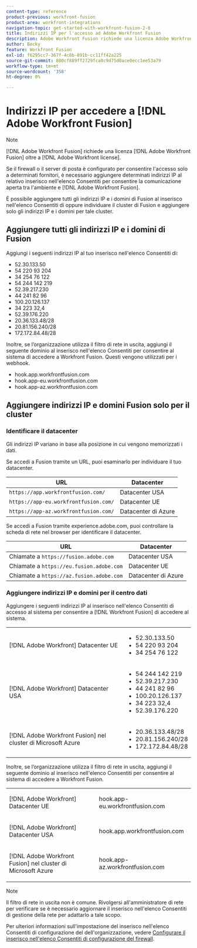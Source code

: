 ```yaml
---
content-type: reference
product-previous: workfront-fusion
product-area: workfront-integrations
navigation-topic: get-started-with-workfront-fusion-2-0
title: Indirizzi IP per l'accesso ad Adobe Workfront Fusion
description: Adobe Workfront Fusion richiede una licenza Adobe Workfront Fusion oltre a una licenza Adobe Workfront.
author: Becky
feature: Workfront Fusion
exl-id: f6295cc7-367f-4c8b-891b-cc11ff42a225
source-git-commit: 800cf889ff2729fca0c9d75d0ace0ecc1ee53a79
workflow-type: tm+mt
source-wordcount: '358'
ht-degree: 0%

---
```


# Indirizzi IP per accedere a [!DNL Adobe Workfront Fusion]

>[!NOTE]
>
>[!DNL Adobe Workfront Fusion] richiede una licenza [!DNL Adobe Workfront Fusion] oltre a [!DNL Adobe Workfront license].

Se il firewall o il server di posta è configurato per consentire l&#39;accesso solo a determinati fornitori, è necessario aggiungere determinati indirizzi IP al relativo inserisco nell&#39;elenco Consentiti per consentire la comunicazione aperta tra l&#39;ambiente e [!DNL Adobe Workfront Fusion].

È possibile aggiungere tutti gli indirizzi IP e i domini di Fusion al inserisco nell&#39;elenco Consentiti di oppure individuare il cluster di Fusion e aggiungere solo gli indirizzi IP e i domini per tale cluster.

## Aggiungere tutti gli indirizzi IP e i domini di Fusion

Aggiungi i seguenti indirizzi IP al tuo inserisco nell&#39;elenco Consentiti di:

* 52.30.133.50
* 54 220 93 204
* 34 254 76 122
* 54 244 142 219
* 52.39.217.230
* 44 241 82 96
* 100.20.126.137
* 34 223 32,4
* 52.39.176.220
* 20.36.133.48/28
* 20.81.156.240/28
* 172.172.84.48/28

Inoltre, se l’organizzazione utilizza il filtro di rete in uscita, aggiungi il seguente dominio al inserisco nell&#39;elenco Consentiti per consentire al sistema di accedere a Workfront Fusion. Questi vengono utilizzati per i webhook.

* hook.app.workfrontfusion.com
* hook.app-eu.workfrontfusion.com
* hook.app-az.workfrontfusion.com

## Aggiungere indirizzi IP e domini Fusion solo per il cluster

### Identificare il datacenter

Gli indirizzi IP variano in base alla posizione in cui vengono memorizzati i dati.

Se accedi a Fusion tramite un URL, puoi esaminarlo per individuare il tuo datacenter.

| URL | Datacenter |
| --- | --- |
| `https://app.workfrontfusion.com/` | Datacenter USA |
| `https://app-eu.workfrontfusion.com/` | Datacenter UE |
| `https://app-az.workfrontfusion.com/` | Datacenter di Azure |

Se accedi a Fusion tramite experience.adobe.com, puoi controllare la scheda di rete nel browser per identificare il datacenter.

| URL | Datacenter |
| --- | --- |
| Chiamate a `https://fusion.adobe.com` | Datacenter USA |
| Chiamate a `https://eu.fusion.adobe.com` | Datacenter UE |
| Chiamate a `https://az.fusion.adobe.com` | Datacenter di Azure |

### Aggiungere indirizzi IP e domini per il centro dati

Aggiungere i seguenti indirizzi IP al inserisco nell&#39;elenco Consentiti di accesso al sistema per consentire a [!DNL Workfront Fusion] di accedere al sistema.

<table style="table-layout:auto"> 
 <col> 
 <col> 
 <tbody> 
  <tr> 
   <td role="rowheader">[!DNL Adobe Workfront] Datacenter UE</td> 
   <td> 
    <ul> 
     <li>52.30.133.50</li> 
     <li>54 220 93 204</li> 
     <li>34 254 76 122</li> 
    </ul> </td> 
  </tr> 
  <tr> 
   <td role="rowheader"> <p>[!DNL Adobe Workfront] Datacenter USA</p> </td> 
   <td> 
    <ul> 
     <li>54 244 142 219</li> 
     <li>52.39.217.230</li> 
     <li>44 241 82 96</li>
     <li>100.20.126.137</li>
     <li>34 223 32,4</li>
     <li>52.39.176.220</li>
    </ul> </td> 
  </tr> 
  <tr> 
   <td role="rowheader">[!DNL Adobe Workfront Fusion] nel cluster di Microsoft Azure</td> 
   <td> 
    <ul> 
     <li>20.36.133.48/28</li> 
     <li>20.81.156.240/28</li> 
     <li>172.172.84.48/28</li> 
    </ul> </td> 
  </tr> 
 </tbody> 
</table>

Inoltre, se l’organizzazione utilizza il filtro di rete in uscita, aggiungi il seguente dominio al inserisco nell&#39;elenco Consentiti per consentire al sistema di accedere a Workfront Fusion.

<table style="table-layout:auto">
 <col> 
 <col> 
 <tbody> 
  <tr> 
   <td role="rowheader">[!DNL Adobe Workfront] Datacenter UE</td> 
   <td> <p> hook.app-eu.workfrontfusion.com </p> </td> 
  </tr> 
  <tr> 
   <td role="rowheader"> <p>[!DNL Adobe Workfront] Datacenter USA</p> </td> 
   <td> <p>hook.app.workfrontfusion.com </p> </td> 
  </tr> 
  <tr> 
   <td role="rowheader"> <p>[!DNL Adobe Workfront Fusion] nel cluster di Microsoft Azure</p> </td> 
   <td> <p>hook.app-az.workfrontfusion.com </p> </td> 
  </tr> 
 </tbody> 
</table>

>[!NOTE]
>
>Il filtro di rete in uscita non è comune. Rivolgersi all&#39;amministratore di rete per verificare se è necessario aggiornare il inserisco nell&#39;elenco Consentiti di gestione della rete per adattarlo a tale scopo.

Per ulteriori informazioni sull&#39;impostazione del inserisco nell&#39;elenco Consentiti di configurazione del dell&#39;organizzazione, vedere [Configurare il inserisco nell&#39;elenco Consentiti di configurazione del firewall](../../administration-and-setup/get-started-wf-administration/configure-your-firewall.md).
